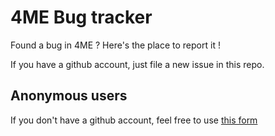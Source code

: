 # 4ME Bug tracker

Found a bug in 4ME ? Here's the place to report it !

If you have a github account, just file a new issue in this repo.

## Anonymous users

If you don't have a github account, feel free to use [this form](https://gitreports.com/issue/devteamreims/4ME)
